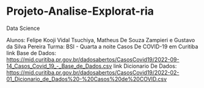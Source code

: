 # Projeto-Analise-Explorat-ria
Data Science

Alunos: Felipe Kooji Vidal Tsuchiya, Matheus De Souza Zampieri e Gustavo da Silva Pereira
Turma: BSI - Quarta a noite 
Casos De COVID-19 em Curitiba
link Base de Dados: https://mid.curitiba.pr.gov.br/dadosabertos/CasosCovid19/2022-09-14_Casos_Covid_19_-_Base_de_Dados.csv
link Dicionario De Dados: https://mid.curitiba.pr.gov.br/dadosabertos/CasosCovid19/2022-02-01_Dicionario_de_Dados%20-%20Casos%20de%20COVID.csv
